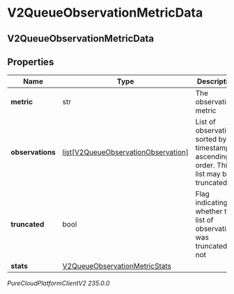# V2QueueObservationMetricData

## V2QueueObservationMetricData

## Properties

|Name | Type | Description | Notes|
|------------ | ------------- | ------------- | -------------|
| **metric** | str | The observation metric | [optional] |
| **observations** | [list[V2QueueObservationObservation]](V2QueueObservationObservation) | List of observations sorted by timestamp in ascending order. This list may be truncated. | [optional] |
| **truncated** | bool | Flag indicating whether the list of observations was truncated or not | [optional] |
| **stats** | [V2QueueObservationMetricStats](V2QueueObservationMetricStats) |  | [optional] |



_PureCloudPlatformClientV2 235.0.0_
